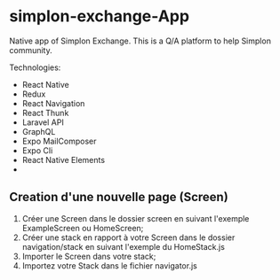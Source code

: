 # simplon-exchange-App

Native app of Simplon Exchange. This is a Q/A platform to help Simplon community.

Technologies: 
- React Native
- Redux
- React Navigation
- React Thunk
- Laravel API
- GraphQL
- Expo MailComposer
- Expo Cli
- React Native Elements
- 

## Creation d'une nouvelle page (Screen)
1. Créer une Screen dans le dossier screen en suivant l'exemple ExampleScreen ou HomeScreen;
2. Créer une stack en rapport à votre Screen dans le dossier navigation/stack en suivant l'exemple     du HomeStack.js
3. Importer le Screen dans votre stack;
4. Importez votre Stack dans le fichier navigator.js
